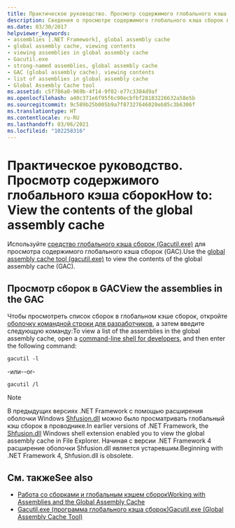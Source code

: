 ```yaml
---
title: Практическое руководство. Просмотр содержимого глобального кэша сборок
description: Сведения о просмотре содержимого глобального кэша сборок в .NET с помощью средства глобального кэша сборок (gacutil.exe).
ms.date: 03/30/2017
helpviewer_keywords:
- assemblies [.NET Framework], global assembly cache
- global assembly cache, viewing contents
- viewing assemblies in global assembly cache
- Gacutil.exe
- strong-named assemblies, global assembly cache
- GAC (global assembly cache), viewing contents
- list of assemblies in global assembly cache
- Global Assembly Cache tool
ms.assetid: c5f786a0-969b-4f14-9f02-e77c3384d9af
ms.openlocfilehash: a40c371e6f95f6c90ecbfbf28183226632a58e5b
ms.sourcegitcommit: 9c589b25b005b9a7f87327646020eb85c3b6306f
ms.translationtype: HT
ms.contentlocale: ru-RU
ms.lasthandoff: 03/06/2021
ms.locfileid: "102258316"
---
```

# <a name="how-to-view-the-contents-of-the-global-assembly-cache"></a><span data-ttu-id="40c57-103">Практическое руководство. Просмотр содержимого глобального кэша сборок</span><span class="sxs-lookup"><span data-stu-id="40c57-103">How to: View the contents of the global assembly cache</span></span>

<span data-ttu-id="40c57-104">Используйте [средство глобального кэша сборок (Gacutil.exe)](../tools/gacutil-exe-gac-tool.md) для просмотра содержимого глобального кэша сборок (GAC).</span><span class="sxs-lookup"><span data-stu-id="40c57-104">Use the [global assembly cache tool (gacutil.exe)](../tools/gacutil-exe-gac-tool.md) to view the contents of the global assembly cache (GAC).</span></span>

## <a name="view-the-assemblies-in-the-gac"></a><span data-ttu-id="40c57-105">Просмотр сборок в GAC</span><span class="sxs-lookup"><span data-stu-id="40c57-105">View the assemblies in the GAC</span></span>

<span data-ttu-id="40c57-106">Чтобы просмотреть список сборок в глобальном кэше сборок, откройте [оболочку командной строки для разработчиков](/visualstudio/ide/reference/command-prompt-powershell), а затем введите следующую команду:</span><span class="sxs-lookup"><span data-stu-id="40c57-106">To view a list of the assemblies in the global assembly cache, open a [command-line shell for developers](/visualstudio/ide/reference/command-prompt-powershell), and then enter the following command:</span></span>

```shell
gacutil -l
```

<span data-ttu-id="40c57-107">-или-</span><span class="sxs-lookup"><span data-stu-id="40c57-107">-or-</span></span>

```shell
gacutil /l
```

> [!NOTE]
> <span data-ttu-id="40c57-108">В предыдущих версиях .NET Framework с помощью расширения оболочки Windows [Shfusion.dll](/previous-versions/dotnet/netframework-4.0/34149zk3(v=vs.100)) можно было просматривать глобальный кэш сборок в проводнике.</span><span class="sxs-lookup"><span data-stu-id="40c57-108">In earlier versions of .NET Framework, the [Shfusion.dll](/previous-versions/dotnet/netframework-4.0/34149zk3(v=vs.100)) Windows shell extension enabled you to view the global assembly cache in File Explorer.</span></span> <span data-ttu-id="40c57-109">Начиная с версии .NET Framework 4 расширение оболочки Shfusion.dll является устаревшим.</span><span class="sxs-lookup"><span data-stu-id="40c57-109">Beginning with .NET Framework 4, Shfusion.dll is obsolete.</span></span>

## <a name="see-also"></a><span data-ttu-id="40c57-110">См. также</span><span class="sxs-lookup"><span data-stu-id="40c57-110">See also</span></span>

- [<span data-ttu-id="40c57-111">Работа со сборками и глобальным кэшем сборок</span><span class="sxs-lookup"><span data-stu-id="40c57-111">Working with Assemblies and the Global Assembly Cache</span></span>](working-with-assemblies-and-the-gac.md)
- [<span data-ttu-id="40c57-112">Gacutil.exe (программа глобального кэша сборок)</span><span class="sxs-lookup"><span data-stu-id="40c57-112">Gacutil.exe (Global Assembly Cache Tool)</span></span>](../tools/gacutil-exe-gac-tool.md)
